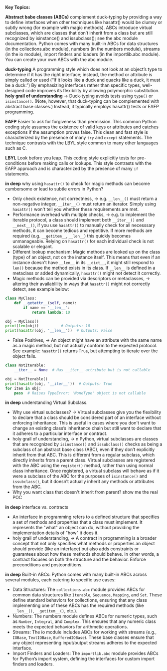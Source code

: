 **Key Topics:**

**Abstract babe classes (ABCs)** complement duck-typing by providing a way to define interfaces when other techniques like hasattr() would be clumsy or subtly wrong (for example with magic methods). ABCs introduce virtual subclasses, which are classes that don’t inherit from a class but are still recognized by isinstance() and issubclass(); see the abc module documentation. Python comes with many built-in ABCs for data structures (in the collections.abc module), numbers (in the numbers module), streams (in the io module), import finders and loaders (in the importlib.abc module). You can create your own ABCs with the abc module.

**duck-typing** A programming style which does not look at an object’s type to determine if it has the right interface; instead, the method or attribute is simply called or used (“If it looks like a duck and quacks like a duck, it must be a duck.”) By emphasizing interfaces rather than specific types, well-designed code improves its flexibility by allowing polymorphic substitution. **holy grail of understanding** -> Duck-typing avoids tests using `type()` or `isinstance()`. (Note, however, that duck-typing can be complemented with abstract base classes.) Instead, it typically employs hasattr() tests or EAFP programming.

**EAFP** Easier to ask for forgiveness than permission. This common Python coding style assumes the existence of valid keys or attributes and catches exceptions if the assumption proves false. This clean and fast style is characterized by the presence of many `try` and `except` statements. The technique contrasts with the LBYL style common to many other languages such as C.

**LBYL** Look before you leap. This coding style explicitly tests for pre-conditions before making calls or lookups. This style contrasts with the EAFP approach and is characterized by the presence of many `if` statements. 


**in deep** why using `hasattr()` to check for magic methods can become cumbersome or lead to subtle errors in Python?
- Only check existence, not correctness, -> e.g. `__len__()` must return a non-negative integer, `__iter__()` must return an iterator. Simply using `hasattr()` won't tell you whether these requirements are met.
- Performance overhead with multiple checks, -> e.g. to implement the iterable protocol, a class should implement both `__iter__()` and `__next__()`, if you use `hasattr()` to manually check for all necesssary methods, it can become tedious and repetitive. If more methods are required (e.g. `__getitem__`, `__len__`) this quickly becomes unmanageable. Relying on `hasattr()` for each individual check is not scalable or elegant.
- Different lookup mechanism: Magic methods are looked up on the class (type) of an object, not on the instance itself. This means that even if an instance doesn't have `__len__` in its `__dict__`, it might still respond to `len()` because the method exists in its class. If `__len__` is defined in a metaclass or added dynamically, `hasattr()` might not detect it correctly.
- Magic methods can be provided via descriptors or metaclasses, -> altering their availablility in ways that `hasattr()` might not correctly detect, see example below:
```python
class MyClass:
    def __getattr__(self, name):
        if name == '__len__':
            return lambda: 10

obj = MyClass()
print(len(obj))          # Outputs: 10
print(hasattr(obj, '__len__'))  # Outputs: False
```
- False Positives, -> An object might have an attribute with the same name as a magic method, but not actually conform to the expected protocol. See example: `hasattr()` returns `True`, but attempting to iterate over the object fails.
```python
class NotIterable:
    __iter__ = None  # Has __iter__ attribute but is not callable

obj = NotIterable()
print(hasattr(obj, '__iter__'))  # Outputs: True
for item in obj:
    pass  # Raises TypeError: 'NoneType' object is not callable
```

**in deep** understanding Virtual Subclass.
- Why use virtual subclasses? -> Virtual subclasses give you the flexibility to declare that a class should be considered part of an interface without enforcing inheritance. This is useful in cases where you don't want to change an existing class’s inheritance chain but still want to declare that it adheres to a particular interface or contract.
- holy grail of understanding, -> n Python, virtual subclasses are classes that are recognized by `isinstance()` and `issubclass()` checks as being a subclass of an abstract base class (ABC), even if they don’t explicitly inherit from that ABC. This is different from a regular subclass, which directly inherits from a parent class. Virtual subclasses are registered with the ABC using the `register()` method, rather than using normal class inheritance. Once registered, a virtual subclass will behave as if it were a subclass of the ABC for the purposes of `isinstance()` and `issubclass()`, but it doesn’t actually inherit any methods or attributes from the ABC.
- Why you want class that doesn't inherit from parent? show me the real POC

**in deep** interface vs. contracts
- An interface in programming refers to a defined structure that specifies a set of methods and properties that a class must implement. It represents the "what" an object can do, without providing the implementation details of "how" it does it.
- holy grail of understanding, -> A contract in programming is a broader concept that not only specifies what methods or properties an object should provide (like an interface) but also adds constraints or guarantees about how these methods should behave. In other words, a contract focuses on both the structure and the behavior. Enforce preconditions and postconditions.

**in deep** Built-in ABCs:
Python comes with many built-in ABCs across several modules, each catering to specific use cases:
- Data Structures: The `collections.abc` module provides ABCs for common data structures like `Iterable`, `Sequence`, `Mapping`, and `Set`. These define standard behaviors for collections, ensuring that any class implementing one of these ABCs has the required methods (like `__len__()`, `__getitem__()`, etc.).
- Numbers: The numbers module defines ABCs for numeric types, such as `Number`, `Integral`, and `Complex`. This ensures that any numeric class meets the expected behaviors for arithmetic operations.
- Streams: The io module includes ABCs for working with streams (e.g., `IOBase`, `TextIOBase`, `BufferedIOBase`). These base classes ensure that any object representing input/output streams adheres to the expected interface.
- Import Finders and Loaders: The `importlib.abc` module provides ABCs for Python’s import system, defining the interfaces for custom import finders and loaders.